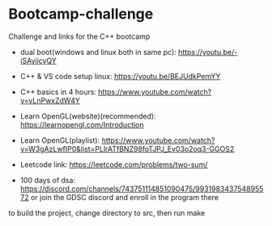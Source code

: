 # Bootcamp-challenge
Challenge and links for the C++ bootcamp

-   dual boot(windows and linux both in same pc): https://youtu.be/-iSAyiicyQY
-   C++ & VS code setup linux: https://youtu.be/BEJUdkPemYY
-   C++ basics in 4 hours: https://www.youtube.com/watch?v=vLnPwxZdW4Y
-   Learn OpenGL(website)(recommended): https://learnopengl.com/Introduction
-   Learn OpenGL(playlist): https://www.youtube.com/watch?v=W3gAzLwfIP0&list=PLlrATfBNZ98foTJPJ_Ev03o2oq3-GGOS2 

-   Leetcode link: https://leetcode.com/problems/two-sum/
-   100 days of dsa: https://discord.com/channels/743751114851090475/993198343754895572
or join the GDSC discord and enroll in the program there

to build the project, change directory to src, then run make
